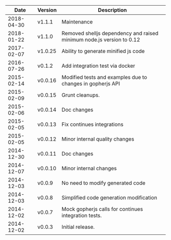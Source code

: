 | Date        | Version | Description |
| ----------- | ------- | ----------- |
| 2018-04-30  | v1.1.1  | Maintenance |
| 2018-01-22  | v1.1.0  | Removed shelljs dependency and raised minimum node.js version to 0.12 |
| 2017-02-07  | v1.0.25 | Ability to generate minified js code |
| 2016-07-26  | v0.1.2  | Add integration test via docker |
| 2015-02-14  | v0.0.16 | Modified tests and examples due to changes in gopherjs API |
| 2015-02-09  | v0.0.15 | Grunt cleanups. |
| 2015-02-06  | v0.0.14 | Doc changes |
| 2015-02-05  | v0.0.13 | Fix continues integrations |
| 2015-02-05  | v0.0.12 | Minor internal quality changes |
| 2014-12-30  | v0.0.11 | Doc changes |
| 2014-12-07  | v0.0.10 | Minor internal changes |
| 2014-12-03  | v0.0.9  | No need to modify generated code |
| 2014-12-03  | v0.0.8  | Simplified code generation modification |
| 2014-12-02  | v0.0.7  | Mock gopherjs calls for continues integration tests. |
| 2014-12-02  | v0.0.3  | Initial release. |
